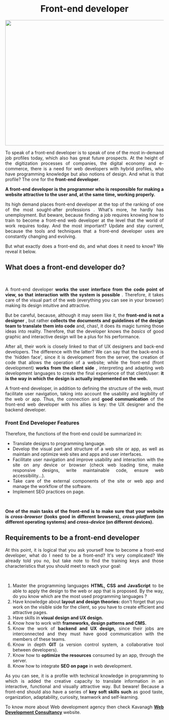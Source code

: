 <h1 class="mtno h2" style="text-align: center;">Front-end developer</h1>
<p><a href="https://kavanagh.digital/"><img style="display: block; margin-left: auto; margin-right: auto;" src="https://media.istockphoto.com/vectors/frontend-development-creating-a-site-layout-template-the-programmer-vector-id1304854430?k=20&amp;m=1304854430&amp;s=612x612&amp;w=0&amp;h=Vte1SyIEhxCS31wB7C38sgxH1-AESvSo_ipVhkL1MOc=" alt="" width="612" height="398" /></a></p>
<div class="elementor-element elementor-element-fbf1727 elementor-widget elementor-widget-heading" data-id="fbf1727" data-element_type="widget" data-widget_type="heading.default">
<div class="elementor-widget-container">
<p style="text-align: justify;">To speak of a front-end developer is to speak of one of the most in-demand job profiles today, which also has great future prospects.&nbsp;At the height of the digitization processes of companies, the digital economy and e-commerce, there is a need for web developers with hybrid profiles, who have programming knowledge but also notions of design.&nbsp;And what is that profile?&nbsp;The one for the&nbsp;<strong>front-end developer</strong>.</p>
<div class="wp-block-media-text alignwide is-stacked-on-mobile is-image-fill" style="text-align: justify;">
<div class="wp-block-media-text__content">
<p><strong>A front-end developer is the programmer who is responsible for making a website attractive to the user and, at the same time, working properly.</strong></p>
<p>Its high demand places front-end developer at the top of the ranking of one of the&nbsp;most sought-after professions&nbsp;.&nbsp;What's more, he hardly has unemployment.&nbsp;But beware, because finding a job requires knowing how to train to become a front-end web developer at the level that the world of work requires today.&nbsp;And the most important?&nbsp;Update and stay current, because the tools and techniques that a front-end developer uses are constantly changing and evolving.</p>
<p>But what exactly does a front-end do, and what does it need to know?&nbsp;We reveal it below.</p>
</div>
</div>
<h2 style="text-align: justify;"><strong>What does a front-end developer do?</strong></h2>
<div class="wp-block-columns" style="text-align: justify;">
<div class="wp-block-column">&nbsp;</div>
<div class="wp-block-column">
<p>A front-end developer&nbsp;<strong>works the user interface from the code point of view, so that interaction with the system is possible</strong>&nbsp;.&nbsp;Therefore, it takes care of the visual part of the web (everything you can see in your browser) making its design intuitive and attractive.</p>
<p>But be careful, because, although it may seem like it, the&nbsp;<strong>front-end is not a designer</strong>&nbsp;, but rather&nbsp;<strong>collects the documents and guidelines of the design team to translate them into code</strong>&nbsp;and, chas!, it does its magic turning those ideas into reality.&nbsp;Therefore, that the developer knows the&nbsp;<em>basics</em>&nbsp;of good graphic and interactive design will be a plus for his performance.</p>
<p>After all, their work is closely linked to that of UX designers and back-end developers.&nbsp;The difference with the latter?&nbsp;We can say that the back-end is the 'hidden face', since it is development from the server, the creation of code that allows the operation of a website;&nbsp;while the front-end (front development)&nbsp;<strong>works from the client side</strong>&nbsp;, interpreting and adapting web development languages ​​to create the final experience of that client/user:&nbsp;<strong>it is the way in which the design is actually implemented on the web.</strong></p>
<p>A front-end developer, in addition to defining the structure of the web, must facilitate user navigation, taking into account the usability and legibility of the web or app.&nbsp;Thus, the connection and&nbsp;<strong>good communication</strong>&nbsp;of the front-end web developer with his allies is key: the UX designer and the backend developer.</p>
<h3>Front End Developer Features</h3>
<p>Therefore, the functions of the front-end could be summarized in:</p>
<ul>
<li>Translate designs to programming language.</li>
<li>Develop the visual part and structure of a web site or app, as well as maintain and optimize web sites and apps and user interfaces.</li>
<li>Facilitate user navigation and improve usability and interaction with the site on any device or browser (check web loading time, make responsive designs, write maintainable code, ensure web accessibility...).</li>
<li>Take care of the external components of the site or web app and manage the workflow of the software.</li>
<li>Implement SEO practices on page.</li>
</ul>
</div>
</div>
<p style="text-align: justify;">&nbsp;</p>
<p style="text-align: justify;"><strong>One of the main tasks of the front-end is to make sure that your website is&nbsp;<em>cross-browser</em>&nbsp;(looks good in different browsers),&nbsp;<em>cross-platform</em>&nbsp;(on different operating systems) and&nbsp;<em>cross-device</em> (on different devices).</strong></p>
<h2 style="text-align: justify;"><strong>Requirements to be a front-end developer</strong></h2>
<p style="text-align: justify;">At this point, it is logical that you ask yourself how to become a front-end developer, what do I need to be a front-end?&nbsp;It's very complicated?&nbsp;We already told you no, but take note to find the training keys and those characteristics that you should meet to reach your goal:</p>
<div class="wp-block-columns" style="text-align: justify;">
<div class="wp-block-column">&nbsp;</div>
<div class="wp-block-column">
<ol>
<li>Master the programming languages&nbsp;<strong>​​HTML, CSS and&nbsp;JavaScript</strong>&nbsp;to be able to apply the design to the web or app that is proposed.&nbsp;By the way, do you know which are the&nbsp;most used programming languages&nbsp;?</li>
<li>Have knowledge about&nbsp;<strong>layout and design theories:</strong>&nbsp;don't forget that you work on the visible side for the client, so you have to create efficient and attractive pages.</li>
<li>Have skills in&nbsp;<strong>visual design and UX design.</strong></li>
<li>Know how to work with&nbsp;<strong>frameworks, design patterns and CMS.</strong></li>
<li>Know the work of&nbsp;<strong>backend and UX design,</strong>&nbsp;since their jobs are interconnected and they must have good communication with the members of these teams.</li>
<li>Know in depth&nbsp;<strong>GIT</strong>&nbsp;(a version control system, a collaborative tool between developers).</li>
<li>Know how to&nbsp;<strong>optimize the resources</strong>&nbsp;consumed by an app, through the server.</li>
<li>Know how to integrate&nbsp;<strong>SEO on page</strong>&nbsp;in web development.</li>
</ol>
</div>
</div>
<p style="text-align: justify;">As you can see, it is a profile with&nbsp;technical knowledge in programming&nbsp;to which is added the creative capacity to translate information in an interactive, functional and visually attractive way.&nbsp;But beware!&nbsp;Because a front-end should also have a series of&nbsp;<strong>key soft skills such</strong>&nbsp;as good taste, organization, adaptability, curiosity, teamwork and self-learning.</p>
</div>
</div>
<p style="text-align: justify;">To know more about Web development agency then check Kavanagh <a href="https://kavanagh.digital/"><strong>Web Development Consultancy</strong></a> website.</p>

